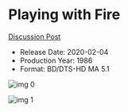 # Playing with Fire

[Discussion Post](https://www.avsforum.com/threads/bass-eq-for-filtered-movies.2995212/post-58449668)

* Release Date: 2020-02-04
* Production Year: 1986
* Format: BD/DTS-HD MA 5.1

![img 0](https://i.imgur.com/KZSGPBE.jpg)

![img 1](https://i.imgur.com/pK4sjuW.png)

